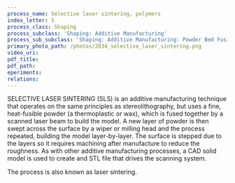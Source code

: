 ```yaml
---
process_name: Selective laser sintering, polymers
index_letter: S
process_class: Shaping
process_subclass: 'Shaping: Additive Manufacturing'
process_sub_subclass: 'Shaping: Additive Manufacturing: Powder Bed Fusion'
primary_photo_path: /photos/2034_selective_laser_sintering.png
video_uri:
pdf_title:
pdf_path:
eperiments:
relations:
---
```


SELECTIVE LASER SINTERING (SLS) is an additive manufacturing technique that operates on the same principles as stereolithography, but uses a fine, heat-fusible powder (a thermoplastic or wax), which is fused together by a scanned laser beam to build the model. A new layer of powder is then swept across the surface by a wiper or milling head and the process repeated, building the model layer-by-layer. The surface is stepped due to the layers so it requires machining after manufacture to reduce the roughness. As with other additive manufacturing processes, a CAD solid model is used to create and STL file that drives the scanning system.

The process is also known as laser sintering.
